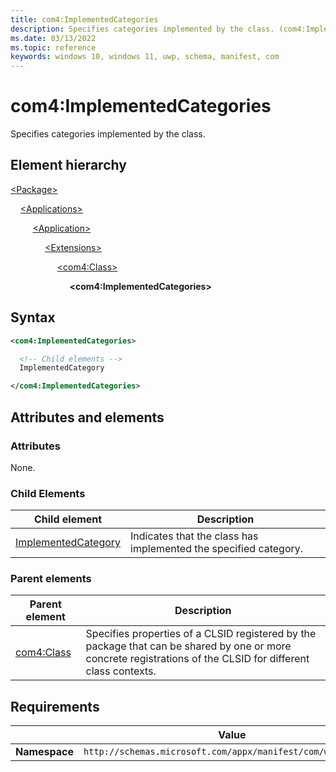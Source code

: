 ```yaml
---
title: com4:ImplementedCategories
description: Specifies categories implemented by the class. (com4:ImplementedCategories)
ms.date: 03/13/2022
ms.topic: reference
keywords: windows 10, windows 11, uwp, schema, manifest, com
---
```


# com4:ImplementedCategories

Specifies categories implemented by the class.

## Element hierarchy

[\<Package\>](element-package.md)

&nbsp;&nbsp;&nbsp;&nbsp;[\<Applications\>](element-applications.md)

&nbsp;&nbsp;&nbsp;&nbsp; &nbsp;&nbsp;&nbsp;&nbsp;[\<Application\>](element-application.md)

&nbsp;&nbsp;&nbsp;&nbsp; &nbsp;&nbsp;&nbsp;&nbsp; &nbsp;&nbsp;&nbsp;&nbsp;[\<Extensions\>](element-1-extensions.md)

&nbsp;&nbsp;&nbsp;&nbsp; &nbsp;&nbsp;&nbsp;&nbsp; &nbsp;&nbsp;&nbsp;&nbsp; &nbsp;&nbsp;&nbsp;&nbsp;[\<com4:Class\>](element-com4-class.md)

&nbsp;&nbsp;&nbsp;&nbsp; &nbsp;&nbsp;&nbsp;&nbsp; &nbsp;&nbsp;&nbsp;&nbsp; &nbsp;&nbsp;&nbsp;&nbsp; &nbsp;&nbsp;&nbsp;&nbsp;**\<com4:ImplementedCategories\>**

## Syntax

```xml
<com4:ImplementedCategories>

  <!-- Child elements -->
  ImplementedCategory

</com4:ImplementedCategories>
```

## Attributes and elements

### Attributes

None.

### Child Elements

| Child element | Description |
|-|-|
| [ImplementedCategory](element-com4-implementedcategory.md) | Indicates that the class has implemented the specified category. |

### Parent elements

| Parent element | Description |
|-|-|
| [com4:Class](element-com4-class.md) | Specifies properties of a CLSID registered by the package that can be shared by one or more concrete registrations of the CLSID for different class contexts. |

## Requirements

|   | Value  |
|--|--|
| **Namespace** | `http://schemas.microsoft.com/appx/manifest/com/windows10/4` |
